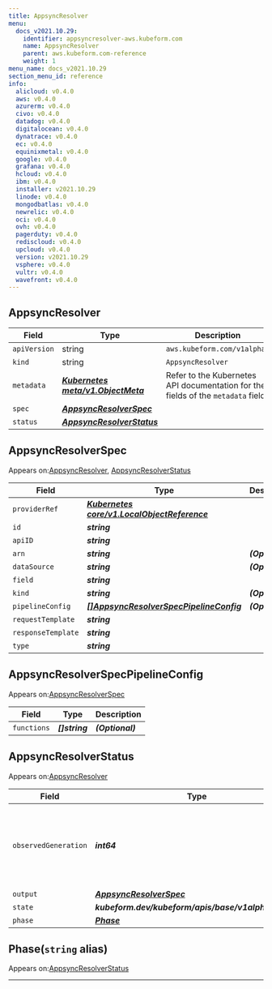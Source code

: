 ```yaml
---
title: AppsyncResolver
menu:
  docs_v2021.10.29:
    identifier: appsyncresolver-aws.kubeform.com
    name: AppsyncResolver
    parent: aws.kubeform.com-reference
    weight: 1
menu_name: docs_v2021.10.29
section_menu_id: reference
info:
  alicloud: v0.4.0
  aws: v0.4.0
  azurerm: v0.4.0
  civo: v0.4.0
  datadog: v0.4.0
  digitalocean: v0.4.0
  dynatrace: v0.4.0
  ec: v0.4.0
  equinixmetal: v0.4.0
  google: v0.4.0
  grafana: v0.4.0
  hcloud: v0.4.0
  ibm: v0.4.0
  installer: v2021.10.29
  linode: v0.4.0
  mongodbatlas: v0.4.0
  newrelic: v0.4.0
  oci: v0.4.0
  ovh: v0.4.0
  pagerduty: v0.4.0
  rediscloud: v0.4.0
  upcloud: v0.4.0
  version: v2021.10.29
  vsphere: v0.4.0
  vultr: v0.4.0
  wavefront: v0.4.0
---
```


## AppsyncResolver
| Field | Type | Description |
| ------ | ----- | ----------- |
| `apiVersion` | string | `aws.kubeform.com/v1alpha1` |
|    `kind` | string | `AppsyncResolver` |
| `metadata` | ***[Kubernetes meta/v1.ObjectMeta](https://v1-18.docs.kubernetes.io/docs/reference/generated/kubernetes-api/v1.18/#objectmeta-v1-meta)***|Refer to the Kubernetes API documentation for the fields of the `metadata` field.|
| `spec` | ***[AppsyncResolverSpec](#appsyncresolverspec)***||
| `status` | ***[AppsyncResolverStatus](#appsyncresolverstatus)***||
## AppsyncResolverSpec

Appears on:[AppsyncResolver](#appsyncresolver), [AppsyncResolverStatus](#appsyncresolverstatus)

| Field | Type | Description |
| ------ | ----- | ----------- |
| `providerRef` | ***[Kubernetes core/v1.LocalObjectReference](https://v1-18.docs.kubernetes.io/docs/reference/generated/kubernetes-api/v1.18/#localobjectreference-v1-core)***||
| `id` | ***string***||
| `apiID` | ***string***||
| `arn` | ***string***| ***(Optional)*** |
| `dataSource` | ***string***| ***(Optional)*** |
| `field` | ***string***||
| `kind` | ***string***| ***(Optional)*** |
| `pipelineConfig` | ***[[]AppsyncResolverSpecPipelineConfig](#appsyncresolverspecpipelineconfig)***| ***(Optional)*** |
| `requestTemplate` | ***string***||
| `responseTemplate` | ***string***||
| `type` | ***string***||
## AppsyncResolverSpecPipelineConfig

Appears on:[AppsyncResolverSpec](#appsyncresolverspec)

| Field | Type | Description |
| ------ | ----- | ----------- |
| `functions` | ***[]string***| ***(Optional)*** |
## AppsyncResolverStatus

Appears on:[AppsyncResolver](#appsyncresolver)

| Field | Type | Description |
| ------ | ----- | ----------- |
| `observedGeneration` | ***int64***| ***(Optional)*** Resource generation, which is updated on mutation by the API Server.|
| `output` | ***[AppsyncResolverSpec](#appsyncresolverspec)***| ***(Optional)*** |
| `state` | ***kubeform.dev/kubeform/apis/base/v1alpha1.State***| ***(Optional)*** |
| `phase` | ***[Phase](#phase)***| ***(Optional)*** |
## Phase(`string` alias)

Appears on:[AppsyncResolverStatus](#appsyncresolverstatus)

---
